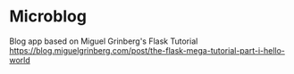 # Microblog
Blog app based on Miguel Grinberg's Flask Tutorial
https://blog.miguelgrinberg.com/post/the-flask-mega-tutorial-part-i-hello-world
